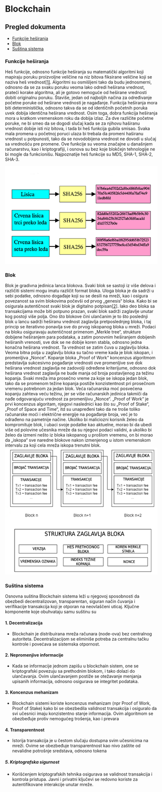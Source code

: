 # Blockchain

## Pregled dokumenta

- [Funkcije heširanja](#funkcije-heširanja)
- [Blok](#blok)
- [Suština sistema](#blockchain-sustina)

### <a name="funkcije-hesiranja">Funkcije heširanja</a>

Heš funkcije, odnosno funkcije heširanja su matematički algoritmi koji mapiraju poruku proizvoljne veličine na niz bitova fiksirane veličine koji se naziva heš vrednost[[1]](https://citeseerx.ist.psu.edu/document?repid=rep1&type=pdf&doi=b46f9e87038b96769f47d819e204e6db1190e00b). Algoritmi su osmišljeni tako da budu jednosmerni, odnosno da se za svaku poruku veoma lako odredi heširana vrednost, prateći korake algoritma, ali je gotovo nemoguće od heširane vrednosti dobiti originalnu poruku. Štaviše, jedan od najboljih načina za određivanje početne poruke od heširane vrednosti je nagađanje. Funkcija heširanja mora biti deterministička, odnosno takva da se od identičnih početnih poruka uvek dobija identična heširana vrednost. Osim toga, dobra funkcija heširanja mora u kratkom vremenskom roku da dobija izlaz. Za dve različite početne poruke, ne bi smeo da se dogodi slučaj kada se za njihovu haširanu vrednost dobije isti niz bitova, i tada bi heš funkcija gubila smisao. Svaka mala promena u početnoj poruci ulaza bi trebala da promeni haširanu vrednost u potpunosti, tako da se novodobijena vrednost ne dovodi u slučaj sa vrednošću pre promene. Ove funkcije su veoma značajne u današnjem računarstvu, kao i kriptografiji, i osnova su bez koje blokčejn tehnologije ne bi mogle da funkcionišu. Najpoznatije heš funkcije su MD5, SHA-1, SHA-2, SHA-3.

![Funkcije heširanja](../Literatura/slike/hash-funkcije.png)

### <a name="blok">Blok</a>

Blok je gradivna jedinica lanca blokova. Svaki blok se sastoji iz više delova i različiti sistemi mogu imatu različit format bloka. Uloga bloka je da sadrži u sebi podatke, odnosno događaje koji su se desili na mreži, kao i osigura povezanost sa svim blokovima počevši od prvog „genesis“ bloka. Kako bi se osigurala autentičnost svaki blok je digitalno potpisan[[2](https://jis-eurasipjournals.springeropen.com/articles/10.1186/s13635-019-0085-3)]. Iako deo bloka sa transakcijama može biti potpuno prazan, svaki blok sadrži zaglavlje unutar kog postoji više polja. Ono što blokove čini ulančanim je to što poslednji blok u lancu sadrži heširanu vrednost zaglavlja pretposlednjeg bloka, i taj princip se iterativno ponavlja sve do prvog iskopanog bloka u mreži. Podaci na bloku osiguravaju autentičnost primenom „Merkle tree“, strukture dobijene heširanjem para podataka, a zatim ponovnim heširanjem dobijenih heširanih vrenosti, sve dok se ne dobije koren stabla, odnosno jedna konačna heširana vrednost. Ta vrednost se zatim čuva u zaglavlju bloka. Veoma bitna polja u zaglavlju bloka su tačno vreme kada je blok iskopan, i promenljiva „Nonce“. Kopanje bloka „Proof of Work“ koncenzus algoritmom predstavlja sukcesivno pogađanje vrednosti ove promenljive sve dok heširana vrednost zaglavlja ne zadovolji određene kriterijume, odnosno dok heširana vrednost zaglavlja ne bude manja od broja postavljenog za težinu kopanja. Svaki mreža ima prosečno vreme za koje se iskopa jedan blok, tako da se promenom težine kopanja postiže konzistentnost pri prosečnom vremenu potrebnom za jedan blok. Veća računarska moć posvećena kopanju zahteva veću težinu, jer se više računarskih jedinica takmiči da nađe odgovarajuću vrednost za promenljivu „Nonce“. „Proof of Work“ je prvi koncenzus algoritam, njegovi naslednici kao što su „Proof of Stake“, „Proof of Space and Time“, itd su unapređeni tako da ne troše toliko računarske moći i električne energije na pogađanje broja, već je to odrađeno na pametnije načine. Ukoliko bi maliciozni korisnik želeo da kompromituje blok, i ubaci svoje podatke kao aktuelne, morao bi da ubedi više od polovine učesnika mreže da su njegovi podaci validni, a ukoliko bi želeo da izmeni nešto iz bloka iskopanog u prošlom vremenu, on bi morao da „iskopa“ sve naredne blokove nakon izmenjenog u istom vremenskom intervalu za koji cela mreža iskopa trenutni blok.
![Blok](../Literatura/slike/blok.png)

### <a name="blockchain-sustina">Suština sistema</a>

Osnovna suština Blockchain sistema leži u njegovoj sposobnosti da obezbedi decentralizovan, transparentan, siguran način čuvanja i verifikacije transakcija koji je otporan na neovlaščeni uticaj. Ključne komponente koje obuhvataju samu suštinu su

#### 1. Decentralizacija

- Blockchain je distribuirana mreža računara (node-ova) bez centralnog autoriteta. Decentralizacijom se eliminiše potreba za centralnu tačku kontrole i povećava se sistemska otpornost.

#### 2. Nepromenjive informacije

- Kada se informacije jednom zapišu u blockchain sistem, one se kriptografski povezuju sa prethodnim blokom, i tako dolazi do ulančavanja. Ovim ulančavanjem postiže se otežavanje menjanja upisanih informacija, odnosno osigurava se integritet podataka.

#### 3. Koncenzus mehanizam

- Blockchain sistemi koriste koncenzus mehanizam (npr Proof of Work, Proof of Stake) kako bi se obezbedila validnost transakcija i osiguralo da svi učesnici imaju konzistentno stanje informacija. Ovim algoritmom se obezbeđuje protiv nemogućeg trošenja, kao i prevara

#### 4. Transparentnost

- Istorija transakcija je u čestom slučaju dostupna svim učesnicima na mreži. Ovime se obezbeđuje transparentnost kao nivo zaštite od nevalidne potrošnje sredstava, odnosno tokena

##### 5. Kriptografska sigurnost

- Korišćenjem kriptografskih tehnika osigurava se validnost transakcija i kontrola pristupa. Javni i privatni ključevi se redovno koriste za autentifikovane interakcije unutar mreže.
